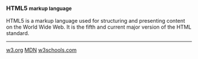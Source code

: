 ### HTML5 <small>markup language</small>

HTML5 is a markup language used for structuring and presenting content on the 
World Wide Web. It is the fifth and current major version of the HTML standard.

<hr>
<div class="button-group small align-right">
  <a class="button w3c" href="https://www.w3.org/TR/2010/WD-html5-20100624/"><i class="fas fa-book"></i> w3.org</a>
  <a class="button mdn" href="https://developer.mozilla.org/en-US/docs/Web/Guide/HTML/HTML5"><i class="fas fa-book"></i> MDN</a>
  <a class="button w3schools" href="https://www.w3schools.com/html/default.asp"><i class="fas fa-book"></i> w3schools<span class="com">.com</span></a>
</div>
